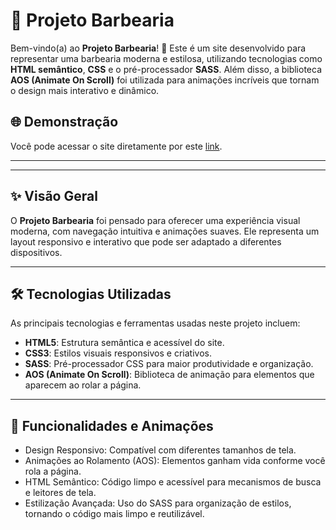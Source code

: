 # 💈 Projeto Barbearia  



Bem-vindo(a) ao **Projeto Barbearia**! 🚀 Este é um site desenvolvido para representar uma barbearia moderna e estilosa, utilizando tecnologias como **HTML semântico**, **CSS** e o pré-processador **SASS**. Além disso, a biblioteca **AOS (Animate On Scroll)** foi utilizada para animações incríveis que tornam o design mais interativo e dinâmico.  

## 🌐 Demonstração  

Você pode acessar o site diretamente por este [link](https://marcovaladaress.github.io/projeto-barbearia/).  

---

 

---

## ✨ Visão Geral  

O **Projeto Barbearia** foi pensado para oferecer uma experiência visual moderna, com navegação intuitiva e animações suaves. Ele representa um layout responsivo e interativo que pode ser adaptado a diferentes dispositivos.  

---

## 🛠️ Tecnologias Utilizadas  

As principais tecnologias e ferramentas usadas neste projeto incluem:  

- **HTML5**: Estrutura semântica e acessível do site.  
- **CSS3**: Estilos visuais responsivos e criativos.  
- **SASS**: Pré-processador CSS para maior produtividade e organização.  
- **AOS (Animate On Scroll)**: Biblioteca de animação para elementos que aparecem ao rolar a página.  

---

## 🌟 Funcionalidades e Animações

- Design Responsivo: Compatível com diferentes tamanhos de tela.
- Animações ao Rolamento (AOS): Elementos ganham vida conforme você rola a página.
- HTML Semântico: Código limpo e acessível para mecanismos de busca e leitores de tela.
- Estilização Avançada: Uso do SASS para organização de estilos, tornando o código mais limpo e reutilizável.